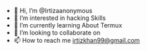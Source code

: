 - 👋 Hi, I’m @Irtizaanonymous
- 👀 I’m interested in hacking Skills 
- 🌱 I’m currently learning About Termux
- 💞️ I’m looking to collaborate on 
- 📫 How to reach me irtizkhan99@gmail.com

<!---
Irtizaanonymous/Irtizaanonymous is a I Want You To Teach Mae About Hacking Skills In Termux And Many Other I Want To Learn Beaceaus Hacking Is My Dream🥺🥺
--->
